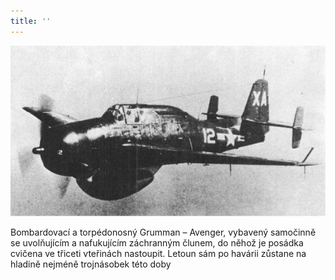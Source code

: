 ```yaml
---
title: ''
---
```


![029.jpg](./resources/029_fmt.jpeg)

Bombardovací a torpédonosný Grumman – Avenger, vybavený samočinně se uvolňujícím a nafukujícím záchranným člunem, do něhož je posádka cvičena ve třiceti vteřinách nastoupit. Letoun sám po havárii zůstane na hladině nejméně trojnásobek této doby
